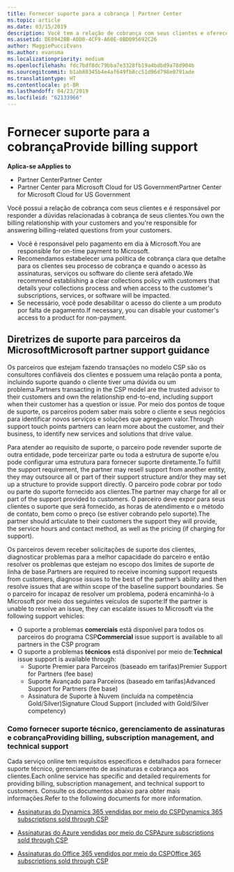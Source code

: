 ```yaml
---
title: Fornecer suporte para a cobrança | Partner Center
ms.topic: article
ms.date: 03/15/2019
description: Você tem a relação de cobrança com seus clientes e oferece suporte completo a qualquer pergunta relacionada à cobrança de seus clientes.
ms.assetid: DE0942BB-A0D0-4CF9-A60E-0BD095692C26
author: MaggiePucciEvans
ms.author: evansma
ms.localizationpriority: medium
ms.openlocfilehash: fdc7bdf8dc79bba7e3328fb19a4bdbd9a78d904b
ms.sourcegitcommit: b1ab80345b4e4af649fb8cc51d96d798e0791ade
ms.translationtype: HT
ms.contentlocale: pt-BR
ms.lasthandoff: 04/23/2019
ms.locfileid: "62133966"
---
```

# <a name="provide-billing-support"></a><span data-ttu-id="4afd0-103">Fornecer suporte para a cobrança</span><span class="sxs-lookup"><span data-stu-id="4afd0-103">Provide billing support</span></span>

<span data-ttu-id="4afd0-104">**Aplica-se a**</span><span class="sxs-lookup"><span data-stu-id="4afd0-104">**Applies to**</span></span>

-  <span data-ttu-id="4afd0-105">Partner Center</span><span class="sxs-lookup"><span data-stu-id="4afd0-105">Partner Center</span></span>
-  <span data-ttu-id="4afd0-106">Partner Center para Microsoft Cloud for US Government</span><span class="sxs-lookup"><span data-stu-id="4afd0-106">Partner Center for Microsoft Cloud for US Government</span></span>


<span data-ttu-id="4afd0-107">Você possui a relação de cobrança com seus clientes e é responsável por responder a dúvidas relacionadas à cobrança de seus clientes.</span><span class="sxs-lookup"><span data-stu-id="4afd0-107">You own the billing relationship with your customers and you're responsible for answering billing-related questions from your customers.</span></span>

-   <span data-ttu-id="4afd0-108">Você é responsável pelo pagamento em dia à Microsoft.</span><span class="sxs-lookup"><span data-stu-id="4afd0-108">You are responsible for on-time payment to Microsoft.</span></span>
-   <span data-ttu-id="4afd0-109">Recomendamos estabelecer uma política de cobrança clara que detalhe para os clientes seu processo de cobrança e quando o acesso às assinaturas, serviços ou software do cliente será afetado.</span><span class="sxs-lookup"><span data-stu-id="4afd0-109">We recommend establishing a clear collections policy with customers that details your collections process and when access to the customer's subscriptions, services, or software will be impacted.</span></span>
-   <span data-ttu-id="4afd0-110">Se necessário, você pode desabilitar o acesso do cliente a um produto por falta de pagamento.</span><span class="sxs-lookup"><span data-stu-id="4afd0-110">If necessary, you can disable your customer's access to a product for non-payment.</span></span>

## <a name="microsoft-partner-support-guidance"></a><span data-ttu-id="4afd0-111">Diretrizes de suporte para parceiros da Microsoft</span><span class="sxs-lookup"><span data-stu-id="4afd0-111">Microsoft partner support guidance</span></span>

<span data-ttu-id="4afd0-112">Os parceiros que estejam fazendo transações no modelo CSP são os consultores confiáveis dos clientes e possuem uma relação ponta a ponta, incluindo suporte quando o cliente tiver uma dúvida ou um problema.</span><span class="sxs-lookup"><span data-stu-id="4afd0-112">Partners transacting in the CSP model are the trusted advisor to their customers and own the relationship end-to-end, including support when their customer has a question or issue.</span></span> <span data-ttu-id="4afd0-113">Por meio dos pontos de toque de suporte, os parceiros podem saber mais sobre o cliente e seus negócios para identificar novos serviços e soluções que agreguem valor.</span><span class="sxs-lookup"><span data-stu-id="4afd0-113">Through support touch points partners can learn more about the customer, and their business, to identify new services and solutions that drive value.</span></span>

<span data-ttu-id="4afd0-114">Para atender ao requisito de suporte, o parceiro pode revender suporte de outra entidade, pode terceirizar parte ou toda a estrutura de suporte e/ou pode configurar uma estrutura para fornecer suporte diretamente.</span><span class="sxs-lookup"><span data-stu-id="4afd0-114">To fulfill the support requirement, the partner may resell support from another entity, they may outsource all or part of their support structure and/or they may set up a structure to provide support directly.</span></span>  <span data-ttu-id="4afd0-115">O parceiro pode cobrar por todo ou parte do suporte fornecido aos clientes.</span><span class="sxs-lookup"><span data-stu-id="4afd0-115">The partner may charge for all or part of the support provided to customers.</span></span> <span data-ttu-id="4afd0-116">O parceiro deve expor para seus clientes o suporte que será fornecido, as horas de atendimento e o método de contato, bem como o preço (se estiver cobrando pelo suporte).</span><span class="sxs-lookup"><span data-stu-id="4afd0-116">The partner should articulate to their customers the support they will provide, the service hours and contact method, as well as the pricing (if charging for support).</span></span> 

<span data-ttu-id="4afd0-117">Os parceiros devem receber solicitações de suporte dos clientes, diagnosticar problemas para a melhor capacidade do parceiro e então resolver os problemas que estejam no escopo dos limites de suporte de linha de base.</span><span class="sxs-lookup"><span data-stu-id="4afd0-117">Partners are required to receive incoming support requests from customers, diagnose issues to the best of the partner’s ability and then resolve issues that are within scope of the baseline support boundaries.</span></span> <span data-ttu-id="4afd0-118">Se o parceiro for incapaz de resolver um problema, poderá encaminhá-lo à Microsoft por meio dos seguintes veículos de suporte:</span><span class="sxs-lookup"><span data-stu-id="4afd0-118">If the partner is unable to resolve an issue, they can escalate issues to Microsoft via the following support vehicles:</span></span>

- <span data-ttu-id="4afd0-119">O suporte a problemas **comerciais** está disponível para todos os parceiros do programa CSP</span><span class="sxs-lookup"><span data-stu-id="4afd0-119">**Commercial** issue support is available to all partners in the CSP program</span></span>
-   <span data-ttu-id="4afd0-120">O suporte a problemas **técnicos** está disponível por meio de:</span><span class="sxs-lookup"><span data-stu-id="4afd0-120">**Technical** issue support is available through:</span></span>
    -   <span data-ttu-id="4afd0-121">Suporte Premier para Parceiros (baseado em tarifas)</span><span class="sxs-lookup"><span data-stu-id="4afd0-121">Premier Support for Partners (fee base)</span></span>
    -   <span data-ttu-id="4afd0-122">Suporte Avançado para Parceiros (baseado em tarifas)</span><span class="sxs-lookup"><span data-stu-id="4afd0-122">Advanced Support for Partners (fee base)</span></span>
    -   <span data-ttu-id="4afd0-123">Assinatura de Suporte à Nuvem (incluída na competência Gold/Silver)</span><span class="sxs-lookup"><span data-stu-id="4afd0-123">Signature Cloud Support (included with Gold/Silver competency)</span></span>

### <a name="providing-billing-subscription-management-and-technical-support"></a><span data-ttu-id="4afd0-124">Como fornecer suporte técnico, gerenciamento de assinaturas e cobrança</span><span class="sxs-lookup"><span data-stu-id="4afd0-124">Providing billing, subscription management, and technical support</span></span> 

<span data-ttu-id="4afd0-125">Cada serviço online tem requisitos específicos e detalhados para fornecer suporte técnico, gerenciamento de assinaturas e cobrança aos clientes.</span><span class="sxs-lookup"><span data-stu-id="4afd0-125">Each online service has specific and detailed requirements for providing billing, subscription management, and technical support to customers.</span></span> <span data-ttu-id="4afd0-126">Consulte os documentos abaixo para obter mais informações.</span><span class="sxs-lookup"><span data-stu-id="4afd0-126">Refer to the following documents for more information.</span></span>

-   [<span data-ttu-id="4afd0-127">Assinaturas do Dynamics 365 vendidas por meio do CSP</span><span class="sxs-lookup"><span data-stu-id="4afd0-127">Dynamics 365 subscriptions sold through CSP</span></span>](https://www.microsoftpartnercommunity.com/t5/CSP/Microsoft-Partner-Support-Guidance/m-p/5262#M30)

-   [<span data-ttu-id="4afd0-128">Assinaturas do Azure vendidas por meio do CSP</span><span class="sxs-lookup"><span data-stu-id="4afd0-128">Azure subscriptions sold through CSP</span></span>](https://www.microsoftpartnercommunity.com/t5/CSP/Microsoft-Partner-Support-Guidance/m-p/5263#M31)

-   [<span data-ttu-id="4afd0-129">Assinaturas do Office 365 vendidos por meio do CSP</span><span class="sxs-lookup"><span data-stu-id="4afd0-129">Office 365 subscriptions sold through CSP</span></span>](https://www.microsoftpartnercommunity.com/t5/CSP/Microsoft-Partner-Support-Guidance/m-p/5264#M32)
 

